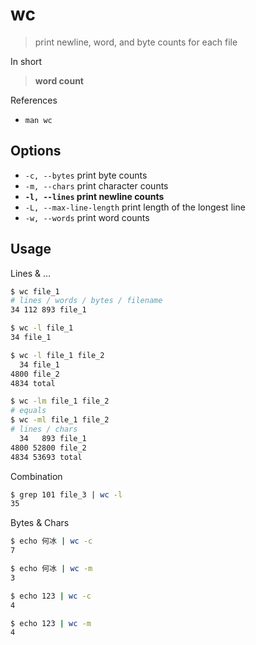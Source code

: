 # wc

> print newline, word, and byte counts for each file

In short

> **word count**

References

- `man wc`

## Options

- `-c, --bytes` print byte counts
- `-m, --chars` print character counts
- **`-l, --lines` print newline counts**
- `-L, --max-line-length` print length of the longest line
- `-w, --words` print word counts

## Usage

Lines & …

```bash
$ wc file_1
# lines / words / bytes / filename
34 112 893 file_1

$ wc -l file_1
34 file_1

$ wc -l file_1 file_2
  34 file_1
4800 file_2
4834 total

$ wc -lm file_1 file_2
# equals
$ wc -ml file_1 file_2
# lines / chars
  34   893 file_1
4800 52800 file_2
4834 53693 total
```

Combination

```bash
$ grep 101 file_3 | wc -l
35
```

Bytes & Chars

```bash
$ echo 何冰 | wc -c
7

$ echo 何冰 | wc -m
3

$ echo 123 | wc -c
4

$ echo 123 | wc -m
4
```
